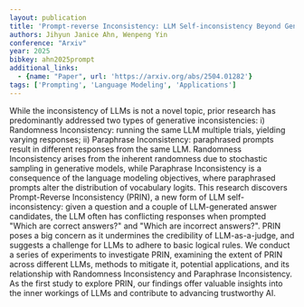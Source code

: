 ```yaml
---
layout: publication
title: 'Prompt-reverse Inconsistency: LLM Self-inconsistency Beyond Generative Randomness And Prompt Paraphrasing'
authors: Jihyun Janice Ahn, Wenpeng Yin
conference: "Arxiv"
year: 2025
bibkey: ahn2025prompt
additional_links:
  - {name: "Paper", url: 'https://arxiv.org/abs/2504.01282'}
tags: ['Prompting', 'Language Modeling', 'Applications']
---
```

While the inconsistency of LLMs is not a novel topic, prior research has
predominantly addressed two types of generative inconsistencies: i) Randomness
Inconsistency: running the same LLM multiple trials, yielding varying
responses; ii) Paraphrase Inconsistency: paraphrased prompts result in
different responses from the same LLM. Randomness Inconsistency arises from the
inherent randomness due to stochastic sampling in generative models, while
Paraphrase Inconsistency is a consequence of the language modeling objectives,
where paraphrased prompts alter the distribution of vocabulary logits. This
research discovers Prompt-Reverse Inconsistency (PRIN), a new form of LLM
self-inconsistency: given a question and a couple of LLM-generated answer
candidates, the LLM often has conflicting responses when prompted "Which are
correct answers?" and "Which are incorrect answers?". PRIN poses a big concern
as it undermines the credibility of LLM-as-a-judge, and suggests a challenge
for LLMs to adhere to basic logical rules. We conduct a series of experiments
to investigate PRIN, examining the extent of PRIN across different LLMs,
methods to mitigate it, potential applications, and its relationship with
Randomness Inconsistency and Paraphrase Inconsistency. As the first study to
explore PRIN, our findings offer valuable insights into the inner workings of
LLMs and contribute to advancing trustworthy AI.
